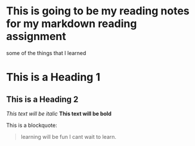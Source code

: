 # This is going to be my reading notes for my markdown reading assignment
some of the things that I learned

# This is a Heading 1
## This is a Heading 2

*This text will be italic*
**This text will be bold**

This is a blockquote:

> learning will be fun
> I cant wait to learn.

